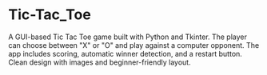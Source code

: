 # Tic-Tac_Toe
A GUI-based Tic Tac Toe game built with Python and Tkinter. The player can choose between "X" or "O" and play against a computer opponent. The app includes scoring, automatic winner detection, and a restart button. Clean design with images and beginner-friendly layout.
